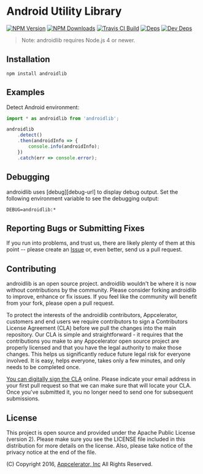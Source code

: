 # Android Utility Library

[![NPM Version][npm-image]][npm-url]
[![NPM Downloads][downloads-image]][downloads-url]
[![Travis CI Build][travis-image]][travis-url]
[![Deps][david-image]][david-url]
[![Dev Deps][david-dev-image]][david-dev-url]

> Note: androidlib requires Node.js 4 or newer.

## Installation

    npm install androidlib

## Examples

Detect Android environment:

```javascript
import * as androidlib from 'androidlib';

androidlib
    .detect()
    .then(androidInfo => {
        console.info(androidInfo);
    })
    .catch(err => console.error);
```

## Debugging

androidlib uses [debug][debug-url] to display debug output. Set the following
environment variable to see the debugging output:

    DEBUG=androidlib:*

## Reporting Bugs or Submitting Fixes

If you run into problems, and trust us, there are likely plenty of them at this
point -- please create an [Issue](https://github.com/appcelerator/androidlib/issues)
or, even better, send us a pull request.

## Contributing

androidlib is an open source project. androidlib wouldn't be where it is now without
contributions by the community. Please consider forking androidlib to improve,
enhance or fix issues. If you feel like the community will benefit from your
fork, please open a pull request.

To protect the interests of the androidlib contributors, Appcelerator, customers
and end users we require contributors to sign a Contributors License Agreement
(CLA) before we pull the changes into the main repository. Our CLA is simple and
straightforward - it requires that the contributions you make to any
Appcelerator open source project are properly licensed and that you have the
legal authority to make those changes. This helps us significantly reduce future
legal risk for everyone involved. It is easy, helps everyone, takes only a few
minutes, and only needs to be completed once.

[You can digitally sign the CLA](http://bit.ly/app_cla) online. Please indicate
your email address in your first pull request so that we can make sure that will
locate your CLA.  Once you've submitted it, you no longer need to send one for
subsequent submissions.

## License

This project is open source and provided under the Apache Public License (version 2). Please make sure you see the LICENSE file included in this distribution for more details on the license. Also, please take notice of the privacy notice at the end of the file.

(C) Copyright 2016, [Appcelerator, Inc](http://www.appcelerator.com) All Rights Reserved.

[npm-image]: https://img.shields.io/npm/v/androidlib.svg
[npm-url]: https://npmjs.org/package/androidlib
[downloads-image]: https://img.shields.io/npm/dm/androidlib.svg
[downloads-url]: https://npmjs.org/package/androidlib
[travis-image]: https://img.shields.io/travis/appcelerator/androidlib.svg
[travis-url]: https://travis-ci.org/appcelerator/androidlib
[david-image]: https://img.shields.io/david/appcelerator/androidlib.svg
[david-url]: https://david-dm.org/appcelerator/androidlib
[david-dev-image]: https://img.shields.io/david/dev/appcelerator/androidlib.svg
[david-dev-url]: https://david-dm.org/appcelerator/androidlib#info=devDependencies
